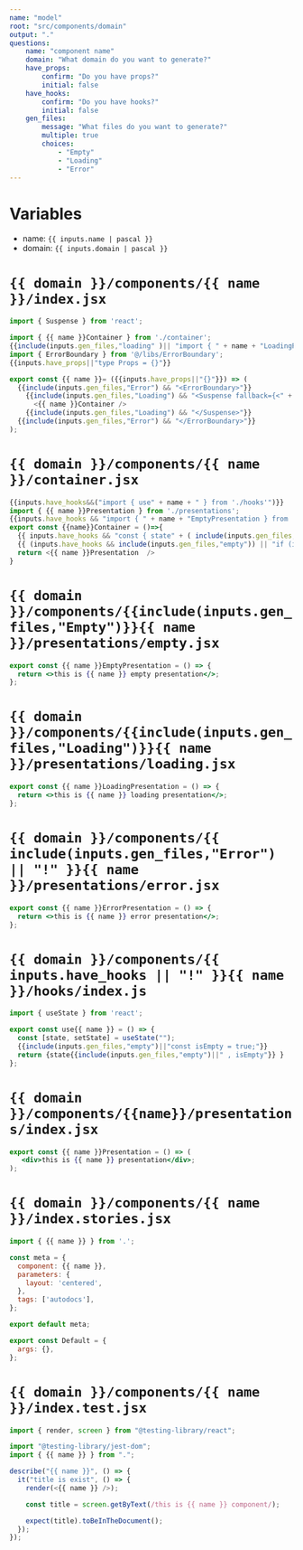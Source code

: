 ```yaml
---
name: "model"
root: "src/components/domain"
output: "."
questions:
    name: "component name"
    domain: "What domain do you want to generate?"
    have_props:
        confirm: "Do you have props?"
        initial: false
    have_hooks:
        confirm: "Do you have hooks?"
        initial: false
    gen_files:
        message: "What files do you want to generate?"
        multiple: true
        choices:
            - "Empty"
            - "Loading"
            - "Error"
---
```


# Variables

-   name: `{{ inputs.name | pascal }}`
-   domain: `{{ inputs.domain | pascal }}`

# `{{ domain }}/components/{{ name }}/index.jsx`

```jsx
import { Suspense } from 'react';

import { {{ name }}Container } from './container';
{{include(inputs.gen_files,"loading" )|| "import { " + name + "LoadingPresentation } from './presentations/loading'"}}
import { ErrorBoundary } from '@/libs/ErrorBoundary';
{{inputs.have_props||"type Props = {}"}}

export const {{ name }}= ({{inputs.have_props||"{}"}}) => (
  {{include(inputs.gen_files,"Error") && "<ErrorBoundary>"}}
    {{include(inputs.gen_files,"Loading") && "<Suspense fallback={<" + name + "LoadingPresentation />}>"}}
      <{{ name }}Container />
    {{include(inputs.gen_files,"Loading") && "</Suspense>"}}
  {{include(inputs.gen_files,"Error") && "</ErrorBoundary>"}}
);

```

# `{{ domain }}/components/{{ name }}/container.jsx`

```jsx
{{inputs.have_hooks&&("import { use" + name + " } from './hooks'")}}
import { {{ name }}Presentation } from './presentations';
{{inputs.have_hooks && "import { " + name + "EmptyPresentation } from './presentations/empty';"}}
export const {{name}}Container = ()=>{
  {{ inputs.have_hooks && "const { state" + ( include(inputs.gen_files,"empty") || ", isEmpty") + "} = use" + name + "()"}}
  {{ (inputs.have_hooks && include(inputs.gen_files,"empty")) || "if (isEmpty){return <" + name + "EmptyPresentation />;}"}}
  return <{{ name }}Presentation  />
}
```

# `{{ domain }}/components/{{include(inputs.gen_files,"Empty")}}{{ name }}/presentations/empty.jsx`

```jsx
export const {{ name }}EmptyPresentation = () => {
  return <>this is {{ name }} empty presentation</>;
};
```

# `{{ domain }}/components/{{include(inputs.gen_files,"Loading")}}{{ name }}/presentations/loading.jsx`

```jsx
export const {{ name }}LoadingPresentation = () => {
  return <>this is {{ name }} loading presentation</>;
};
```

# `{{ domain }}/components/{{ include(inputs.gen_files,"Error") || "!" }}{{ name }}/presentations/error.jsx`

```jsx
export const {{ name }}ErrorPresentation = () => {
  return <>this is {{ name }} error presentation</>;
};
```

# `{{ domain }}/components/{{ inputs.have_hooks || "!" }}{{ name }}/hooks/index.js`

```js
import { useState } from 'react';

export const use{{ name }} = () => {
  const [state, setState] = useState("");
  {{include(inputs.gen_files,"empty")||"const isEmpty = true;"}}
  return {state{{include(inputs.gen_files,"empty")||" , isEmpty"}} }
};
```

# `{{ domain }}/components/{{name}}/presentations/index.jsx`

```jsx
export const {{ name }}Presentation = () => (
   <div>this is {{ name }} presentation</div>;
);

```

# `{{ domain }}/components/{{ name }}/index.stories.jsx`

```jsx
import { {{ name }} } from '.';

const meta = {
  component: {{ name }},
  parameters: {
    layout: 'centered',
  },
  tags: ['autodocs'],
};

export default meta;

export const Default = {
  args: {},
};

```

# `{{ domain }}/components/{{ name }}/index.test.jsx`

```jsx
import { render, screen } from "@testing-library/react";

import "@testing-library/jest-dom";
import { {{ name }} } from ".";

describe("{{ name }}", () => {
  it("title is exist", () => {
    render(<{{ name }} />);

    const title = screen.getByText(/this is {{ name }} component/);

    expect(title).toBeInTheDocument();
  });
});

```
